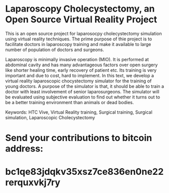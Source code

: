 # Laparoscopy Cholecystectomy, an Open Source Virtual Reality Project
This is an open source project for laparosocpy cholecystectomy simulation using virtual reality techniques. The prime purpose of thie project is to facilitate doctors in laparoscopy training and make it available to large number of population of doctors and surgeons. 

Laparoscopy is minimally invasive operation (MIO). It is performed at abdominal cavity and has many advantageous factors over open surgery like shorter healing time, early recovery of patient etc. Its training is very important and due to cost, hard to implement. In this text, we develop a virtual reality laparoscopic chocystectomy simulator for the training of young doctors. A purpose of the simulator is that, it should be able to train a doctor with least involvement of senior laparosurgeons. The simulator will be evaluated using subjective evaluation to find out whether it turns out to be a better training environment than animals or dead bodies.

Keywords: HTC Vive, Virtual Reality training, Surgical training, Surgical simulation, Laparoscopic Cholecystectomy

# Send your contributions to bitcoin address:
# bc1qe83jdqkv35xsz7ce836en0ne22rerquxvkj7ry

